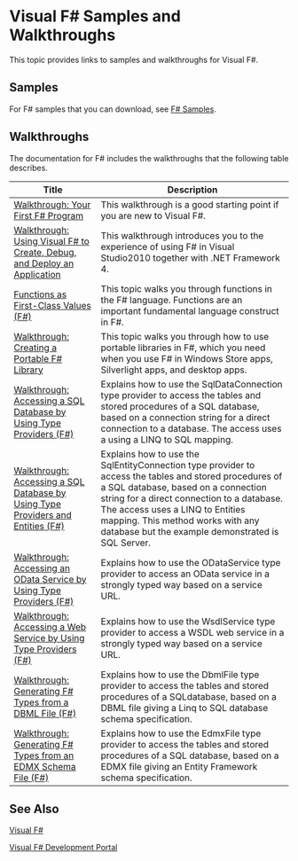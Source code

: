# Visual F# Samples and Walkthroughs

This topic provides links to samples and walkthroughs for Visual F#.


## Samples
For F# samples that you can download, see [F# Samples](http://go.microsoft.com/fwlink/?LinkID=254878).


## Walkthroughs
The documentation for F# includes the walkthroughs that the following table describes.



|Title|Description|
|-----|-----------|
|[Walkthrough: Your First F&#35; Program](Walkthrough---Your-First-FSharp-Program.md)|This walkthrough is a good starting point if you are new to Visual F#.|
|[Walkthrough: Using Visual F&#35; to Create, Debug, and Deploy an Application](Walkthrough---Using-Visual-FSharp-to-Create%2C-Debug%2C-and-Deploy-an-Application.md)|This walkthrough introduces you to the experience of using F# in Visual Studio2010 together with .NET Framework 4.|
|[Functions as First-Class Values &#40;F&#35;&#41;](Functions-as-First-Class-Values-%28FSharp%29.md)|This topic walks you through functions in the F# language. Functions are an important fundamental language construct in F#.|
|[Walkthrough: Creating a Portable F&#35; Library](Walkthrough---Creating-a-Portable-FSharp-Library.md)|This topic walks you through how to use portable libraries in F#, which you need when you use F# in Windows Store apps, Silverlight apps, and desktop apps.|
|[Walkthrough: Accessing a SQL Database by Using Type Providers &#40;F&#35;&#41;](Walkthrough---Accessing-a-SQL-Database-by-Using-Type-Providers-%28FSharp%29.md)|Explains how to use the SqlDataConnection type provider to access the tables and stored procedures of a SQL database, based on a connection string for a direct connection to a database. The access uses a using a LINQ to SQL mapping.|
|[Walkthrough: Accessing a SQL Database by Using Type Providers and Entities &#40;F&#35;&#41;](Walkthrough---Accessing-a-SQL-Database-by-Using-Type-Providers-and-Entities-%28FSharp%29.md)|Explains how to use the SqlEntityConnection type provider to access the tables and stored procedures of a SQL database, based on a connection string for a direct connection to a database. The access uses a LINQ to Entities mapping. This method works with any database but the example demonstrated is SQL Server.|
|[Walkthrough: Accessing an OData Service by Using Type Providers &#40;F&#35;&#41;](Walkthrough---Accessing-an-OData-Service-by-Using-Type-Providers-%28FSharp%29.md)|Explains how to use the ODataService type provider to access an OData service in a strongly typed way based on a service URL.|
|[Walkthrough: Accessing a Web Service by Using Type Providers &#40;F&#35;&#41;](Walkthrough---Accessing-a-Web-Service-by-Using-Type-Providers-%28FSharp%29.md)|Explains how to use the WsdlService type provider to access a WSDL web service in a strongly typed way based on a service URL.|
|[Walkthrough: Generating F&#35; Types from a DBML File &#40;F&#35;&#41;](Walkthrough---Generating-FSharp-Types-from-a-DBML-File-%28FSharp%29.md)|Explains how to use the DbmlFile type provider to access the tables and stored procedures of a SQLdatabase, based on a DBML file giving a Linq to SQL database schema specification.|
|[Walkthrough: Generating F&#35; Types from an EDMX Schema File &#40;F&#35;&#41;](Walkthrough---Generating-FSharp-Types-from-an-EDMX-Schema-File-%28FSharp%29.md)|Explains how to use the EdmxFile type provider to access the tables and stored procedures of a SQL database, based on a EDMX file giving an Entity Framework schema specification.|

## See Also
[Visual F&#35;](Visual-FSharp.md)

[Visual F&#35; Development Portal](Visual-FSharp-Development-Portal.md)

